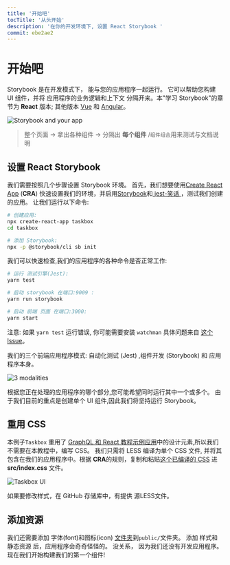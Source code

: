 ```yaml
---
title: '开始吧'
tocTitle: '从头开始'
description: '在你的开发环境下, 设置 React Storybook '
commit: ebe2ae2
---
```


# 开始吧

Storybook 是在开发模式下， 能与您的应用程序一起运行。 它可以帮助您构建 UI 组件，并将 应用程序的业务逻辑和上下文 分隔开来。本"学习 Storybook"的章节为 **React** 版本; 其他版本 [Vue](/vue/en/get-started) 和 [Angular](/angular/en/getstarted)。

![Storybook and your app](/storybook-relationship.jpg)

> 整个页面 -> 拿出各种组件 -> 分隔出 **每个组件** /`组件组合`用来测试与文档说明

## 设置 React Storybook

我们需要按照几个步骤设置 Storybook 环境。 首先，我们想要使用[Create React App](https://github.com/facebook/create-react-app) (**CRA**) 快速设置我们的环境，并启用[Storybook](https://storybook.js.org/)和[ jest-笑话 ](https://facebook.github.io/jest/)，测试我们创建的应用。 让我们运行以下命令:

```bash
# 创建应用:
npx create-react-app taskbox
cd taskbox

# 添加 Storybook:
npx -p @storybook/cli sb init
```

我们可以快速检查,我们的应用程序的各种命令是否正常工作:

```bash
# 运行 测试引擎(Jest):
yarn test

# 启动 storybook 在端口:9009 :
yarn run storybook

# 启动 前端 页面 在端口:3000:
yarn start
```

<div class="aside">
  注意: 如果 <code>yarn test</code> 运行错误, 你可能需要安装 <code>watchman</code> 具体问题来自 <a href="https://github.com/facebook/create-react-app/issues/871#issuecomment-252297884">这个Issue</a>。
</div>

我们的三个前端应用程序模式: 自动化测试 (Jest) ,组件开发 (Storybook) 和 应用程序本身。

![3 modalities](/app-three-modalities.png)

根据您正在处理的应用程序的哪个部分,您可能希望同时运行其中一个或多个。 由于我们目前的重点是创建单个 UI 组件,因此我们将坚持运行 Storybook。

## 重用 CSS

本例子`Taskbox` 重用了 [GraphQL 和 React 教程示例应用](https://blog.hichroma.com/graphql-react-tutorial-part-1-6-d0691af25858)中的设计元素,所以我们不需要在本教程中，编写 CSS。 我们只需将 LESS 编译为单个 CSS 文件, 并将其包含在我们的应用程序中。根据 **CRA**的规则，复制和粘贴[这个已编译的 CSS](https://github.com/hichroma/learnstorybook-code/blob/master/src/index.css) 进 **src/index.css** 文件。

![Taskbox UI](/ss-browserchrome-taskbox-learnstorybook.png)

<div class="aside">
如果要修改样式，在 GitHub 存储库中，有提供 源LESS文件。
</div>

## 添加资源

我们还需要添加 字体(font)和图标(icon) [文件夹](https://github.com/hichroma/learnstorybook-code/tree/master/public)到`public/`文件夹。 添加 样式和静态资源 后，应用程序会奇奇怪怪的。 没关系， 因为我们还没有开发应用程序。 现在我们开始构建我们的第一个组件!
